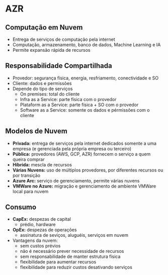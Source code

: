 # AZR
## Computação em Nuvem

* Entrega de serviços de computação pela internet
* Computação, armazenamento, banco de dados, Machine Learning e IA
* Permite expansão rápida de recursos

## Responsabilidade Compartilhada

* Provedor: segurança física, energia, resfriamento, conectividade e SO 
* Cliente: dados e permissões
* Depende do tipo de serviços
  * On premises: total do cliente
  * Infra as a Service: parte física com o provedor
  * Plataform as a Service: parte física + SO com o provedor
  * Software as a Service: somente os dados e pérmissões com o cliente

## Modelos de Nuvem

* **Privada:** entrega de serviços pela internet dedicados somente a uma empresa (e gerenciada pela própria empresa ou terceiro)
* **Pública:** provedores (AWS, GCP, AZR) fornecem o serviço a quem queira comprar
* **Híbrida:** mescla de recursos
* **Várias Nuvens:** uso de múltiplos provedores, por diferentes recursos ou por transição
* **Azure Arc:** serviço de gerenciamento, permite várias nuvens
* **VMWare no Azure:** migração e gerenciamento de ambiente VMWare local para nuvem

## Consumo

* **CapEx:** despezas de capital
  * prédio, hardware
* **OpEx:** despezas de operações
  * assinatura de seviços, aluguéis, serviços em nuvem
* Vantagens da nuvem:
  * sem custos prévios
  * não é necessário prever necessidade de recursos
  * sem responsabilidade de manter estrutura física
  * flexibilidade para aumentar recursos
  * flexibilidade para reduzir custos desativando serviços